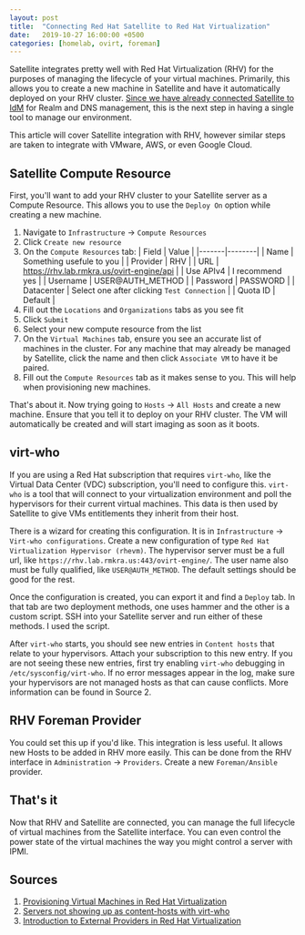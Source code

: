 ```yaml
---
layout: post
title:  "Connecting Red Hat Satellite to Red Hat Virtualization"
date:   2019-10-27 16:00:00 +0500
categories: [homelab, ovirt, foreman]
---
```


Satellite integrates pretty well with Red Hat Virtualization (RHV) for the purposes of managing the lifecycle of your virtual machines. Primarily, this allows you to create a new machine in Satellite and have it automatically deployed on your RHV cluster. [Since we have already connected Satellite to IdM](https://rmkra.us/homelab/freeipa/foreman/2019/10/25/connecting_satellite_to_freeipa.html) for Realm and DNS management, this is the next step in having a single tool to manage our environment.

This article will cover Satellite integration with RHV, however similar steps are taken to integrate with VMware, AWS, or even Google Cloud.

Satellite Compute Resource
--------------------------

First, you'll want to add your RHV cluster to your Satellite server as a Compute Resource. This allows you to use the `Deploy On` option while creating a new machine.

1. Navigate to `Infrastructure` -> `Compute Resources`
2. Click `Create new resource`
3. On the `Compute Resources` tab:
| Field | Value |
|-------|--------|
| Name | Something usefule to you |
| Provider | RHV |
| URL | https://rhv.lab.rmkra.us/ovirt-engine/api |
| Use APIv4 | I recommend yes |
| Username | USER@AUTH_METHOD |
| Password | PASSWORD |
| Datacenter | Select one after clicking `Test Connection` |
| Quota ID | Default |
4. Fill out the `Locations` and `Organizations` tabs as you see fit
5. Click `Submit`
6. Select your new compute resource from the list
7. On the `Virtual Machines` tab, ensure you see an accurate list of machines in the cluster. For any machine that may already be managed by Satellite, click the name and then click `Associate VM` to have it be paired.
8. Fill out the `Compute Resources` tab as it makes sense to you. This will help when provisioning new machines.

That's about it. Now trying going to `Hosts` -> `All Hosts` and create a new machine. Ensure that you tell it to deploy on your RHV cluster. The VM will automatically be created and will start imaging as soon as it boots.

virt-who
--------

If you are using a Red Hat subscription that requires `virt-who`, like the Virtual Data Center (VDC) subscription, you'll need to configure this. `virt-who` is a tool that will connect to your virtualization environment and poll the hypervisors for their current virtual machines. This data is then used by Satellite to give VMs entitlements they inherit from their host.

There is a wizard for creating this configuration. It is in `Infrastructure` -> `Virt-who configurations`. Create a new configuration of type `Red Hat Virtualization Hypervisor (rhevm)`. The hypervisor server must be a full url, like `https://rhv.lab.rmkra.us:443/ovirt-engine/`. The user name also must be fully qualified, like `USER@AUTH_METHOD`. The default settings should be good for the rest.

Once the configuration is created, you can export it and find a `Deploy` tab. In that tab are two deployment methods, one uses hammer and the other is a custom script. SSH into your Satellite server and run either of these methods. I used the script.

After `virt-who` starts, you should see new entries in `Content hosts` that relate to your hypervisors. Attach your subscription to this new entry. If you are not seeing these new entries, first try enabling `virt-who` debugging in `/etc/sysconfig/virt-who`. If no error messages appear in the log, make sure your hypervisors are not managed hosts as that can cause conflicts. More information can be found in Source 2.

RHV Foreman Provider
--------------------

You could set this up if you'd like. This integration is less useful. It allows new Hosts to be added in RHV more easily. This can be done from the RHV interface in `Administration` -> `Providers`. Create a new `Foreman/Ansible` provider.

That's it
---------

Now that RHV and Satellite are connected, you can manage the full lifecycle of virtual machines from the Satellite interface. You can even control the power state of the virtual machines the way you might control a server with IPMI.

Sources
-------
  1. [Provisioning Virtual Machines in Red Hat Virtualization](https://access.redhat.com/documentation/en-us/red_hat_satellite/6.6/html/provisioning_guide/provisioning_virtual_machines_in_red_hat_virtualization)
  2. [Servers not showing up as content-hosts with virt-who](https://access.redhat.com/solutions/3998041)
  3. [Introduction to External Providers in Red Hat Virtualization](https://access.redhat.com/documentation/en-us/red_hat_virtualization/4.2/html-single/administration_guide/index#Introduction_to_Third_Party_Resource_Providers_in_Red_Hat_Enterprise_Virtualization)
